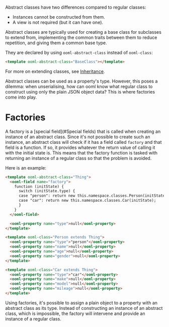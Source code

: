 Abstract classes have two differences compared to regular classes:

- Instances cannot be constructed from them.
- A view is not required (but it can have one).

Abstract classes are typically used for creating a base class for subclasses to extend from, implementing the common traits between them to reduce repetition, and giving them a common base type.

They are declared by using `ooml-abstract-class` instead of `ooml-class`:

```html
<template ooml-abstract-class="BaseClass"></template>
```

For more on extending classes, see [Inheritance](#Inheritance).

Abstract classes can be used as a property's type. However, this poses a dilemma: when unserialising, how can ooml know what regular class to construct using only the plain JSON object data? This is where factories come into play.

# Factories

A factory is a [special field](#Special fields) that is called when creating an instance of an abstract class. Since it's not possible to create such an instance, an abstract class will check if it has a field called `factory` and that field is a function. If so, it provides whatever the return value of calling it with the initial state is. This means that the factory function is tasked with returning an instance of a regular class so that the problem is avoided.

Here is an example:

```html
<template ooml-abstract-class="Thing">
  <ooml-field name="factory">
    function (initState) {
      switch (initState.type) {
      case "person": return new this.namespace.classes.Person(initState);
      case "car": return new this.namespace.classes.Car(initState);
      }
    }
  </ooml-field>

  <ooml-property name="type">null</ooml-property>
</template>

<template ooml-class="Person extends Thing">
  <ooml-property name="type">"person"</ooml-property>
  <ooml-property name="name">null</ooml-property>
  <ooml-property name="age">null</ooml-property>
  <ooml-property name="gender">null</ooml-property>
</template>

<template ooml-class="Car extends Thing">
  <ooml-property name="type">"car"</ooml-property>
  <ooml-property name="make">null</ooml-property>
  <ooml-property name="model">null</ooml-property>
  <ooml-property name="mileage">null</ooml-property>
</template>
```

Using factories, it's possible to assign a plain object to a property with an abstract class as its type. Instead of constructing an instance of an abstract class, which is impossible, the factory will intervene and provide an instance of a regular class.
